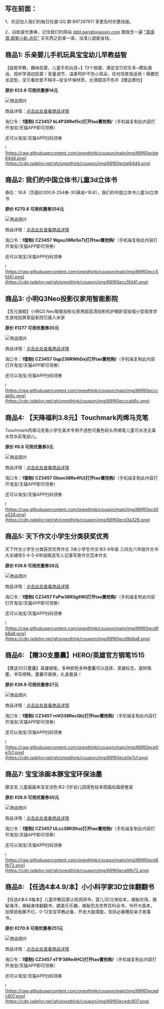 ## 写在前面：

1、欢迎加入我们的每日捡漏 QQ 群:897287611 享更及时优惠线报。

2、自助查优惠券，记住我们的网站 [ddd.gangbixiaoxin.com](https://ddd.gangbixiaoxin.com) 跟我念一遍 ["滴滴滴.钢笔小新.点抗"](https://ddd.gangbixiaoxin.com) 买东西之前查一查，没准儿就能省钱。

## 商品1: 乐亲婴儿手机玩具宝宝幼儿早教益智

【益智早教，趣味启蒙，儿童手机玩具~】13个按键、满足宝贝欢乐多~模拟通话，视听学语初启蒙！音量调节，温柔呵护不伤小耳朵，任何场景皆适用！萌趣恐龙造型，宝贝看到爱不释手~安全环保材质，光滑圆润不伤手【赠运费险】

**原价 ¥23.9 可用优惠券14元**

![商品图片](https://img.alicdn.com/imgextra/i3/467969455/O1CN01iyIJtV2JiRlmshG7z_!!467969455.jpg)

商品详情：[点击此处查看商品详情](https://s.click.taobao.com/t?e=m%3D2%26s%3DU3TamebQ6E1w4vFB6t2Z2ueEDrYVVa64yK8Cckff7TVRAdhuF14FMf%2BFkgxGED9Jlovu%2FCElQOvWbLW7uhxyboGvCrJWHk1%2FTyVl44vrPmd3miNKHWpinpVm%2FOAUUFw71qrpxiwMoCNxc1AtbZGVSy794PNa93qslTxrEhDUX4mMHuv7RoNv0Q0jFsbsQ7KWobSBAlTtyQagKry5HktzS968Qk2RxzMKt7TCCk%2BkR5GBWOwEBLZvCa4OhKyOrzuuwzzMEQiiMytVkSKsL%2FKbNdOG7fwodBwmAxYtlLwgg4EDJkqMfJzL5252wrL455Zcca2JNko0gYMhhQs2DjqgEA%3D%3D&amp;union_lens=lensId:TAPI@1727401657@213dad2d_12de_1923129845e_bf90@01)

淘口令：**1復制( CZ3457 kL4P38Ref5c)打开tao寳抢购/**（手机端复制此内容打开淘宝/天猫APP即可领券）</p>

还可以淘宝/天猫APP扫码领券

![https://raw.githubusercontent.com/onesthink/coupon/main/img/66f60ecbe64d4.png](https://cdn.jsdelivr.net/gh/onesthink/coupon/img/66f60ecbe64d4.png)

## 商品2: 我们的中国立体书儿童3d立体书

券后：16.8（页面价300.8-254券-30满减=16.8），我们的中国立体书儿童3d立体书

**原价 ¥270.8 可用优惠券254元**

![商品图片](https://img.alicdn.com/imgextra/i4/1092889017/O1CN01v7R71Z2GTqJl85Rxe_!!1092889017.jpg)

商品详情：[点击此处查看商品详情](https://s.click.taobao.com/t?e=m%3D2%26s%3DEBfSx%2BW0hppw4vFB6t2Z2ueEDrYVVa64yK8Cckff7TVRAdhuF14FMf%2BFkgxGED9JMMgx22UI05bWbLW7uhxyboGvCrJWHk1%2FTyVl44vrPmd3miNKHWpinpVm%2FOAUUFw71qrpxiwMoCNxc1AtbZGVS%2BSnKXUZAPFqCQ0Bsg7O%2BlgLZMqoQW%2BfuKGzo1lVxIioA%2BkFbZNh9BJEk5DiU4hDEApPp7fyDVYL0STnGy50QCIoFSJqy%2BoIBXaS3bcIDJaoniWZuItd%2Fr84%2BfirBrx7mM7AMx9cWAx%2BEiM%2FlSG%2FbZTvb97mkTEpJ0c9V0bnc%2BI%2BU1NVKZy3ECfGDF1NzTQoPw%3D%3D&amp;union_lens=lensId:TAPI@1727401658@21671028_1247_19231298916_29cc@01)

淘口令：**1復制( CZ3457 Wgsu38Re5o7)打开tao寳抢购/**（手机端复制此内容打开淘宝/天猫APP即可领券）</p>

还可以淘宝/天猫APP扫码领券

![https://raw.githubusercontent.com/onesthink/coupon/main/img/66f60ecc5fd41.png](https://cdn.jsdelivr.net/gh/onesthink/coupon/img/66f60ecc5fd41.png)

## 商品3: 小明Q3Neo投影仪家用智能影院

【百元旗舰】小明Q3 Neo智能投影仪家用超高清投影机护眼卧室投墙小型宿舍学生游戏投屏家庭影院已接入米家

**原价 ¥1277 可用优惠券20元**

![商品图片](https://img.alicdn.com/bao/uploaded/i2/2659239803/O1CN01deyK3m2MHpcucXV2A_!!0-item_pic.jpg)

商品详情：[点击此处查看商品详情](https://s.click.taobao.com/t?e=m%3D2%26s%3Dk6TCp5vsu3Zw4vFB6t2Z2ueEDrYVVa64yK8Cckff7TVRAdhuF14FMbOF01FnYl3c8sviUM61dt3WbLW7uhxyboGvCrJWHk1%2FTyVl44vrPmd3miNKHWpinpVm%2FOAUUFw71qrpxiwMoCNxc1AtbZGVS%2FDj%2Flqau%2BeavPFmyb53afULZMqoQW%2BfuKGzo1lVxIioRFiSEZNOdHcQpotOuhx7qQTKY8b5BsfP6O%2Fkm76DYmx%2ByrcMe1gU0RHR4yGhUXVbZTjoJLf%2BziA4%2BfirBrx7mM7AMx9cWAx%2BEiM%2FlSG%2FbZSFZ6mFlKlRuZoX8TmNkcaMU1NVKZy3ECfGDF1NzTQoPw%3D%3D&amp;union_lens=lensId:TAPI@1727401662@21666cd5_12aa_192312997e3_8308@01)

淘口令：**1復制( CZ3457 Gqp238RWhDa)打开tao寳抢购/**（手机端复制此内容打开淘宝/天猫APP即可领券）</p>

还可以淘宝/天猫APP扫码领券

![https://raw.githubusercontent.com/onesthink/coupon/main/img/66f60ecccab6c.png](https://cdn.jsdelivr.net/gh/onesthink/coupon/img/66f60ecccab6c.png)

## 商品4: 【天降福利3.8元】Touchmark丙烯马克笔

Touchmark丙烯马克笔小学生美术专用不透色可叠色软头丙烯笔儿童可水洗无毒水性水彩笔幼儿。

**原价 ¥9.8 可用优惠券3元**

![商品图片](https://img.alicdn.com/imgextra/i1/3182035540/O1CN010ii8rI1qnN7rgzXHv_!!3182035540.jpg)

商品详情：[点击此处查看商品详情](https://s.click.taobao.com/t?e=m%3D2%26s%3DIgTcaQv2GBdw4vFB6t2Z2ueEDrYVVa64yK8Cckff7TVRAdhuF14FMbOF01FnYl3ct4hWD5k2kjPWbLW7uhxyboGvCrJWHk1%2FTyVl44vrPmd3miNKHWpinpVm%2FOAUUFw71qrpxiwMoCNxc1AtbZGVS2KitDbT3A1x8aqVqiHBWaoLZMqoQW%2BfuKGzo1lVxIioI3yUJae6huW4tM0OYo9vW6dTahN5iIyq%2FNSWGdv2GAhiv7CSlzRlLXULBMjvI0S%2B0P%2FabBFau3A4%2BfirBrx7mM7AMx9cWAx%2BEiM%2FlSG%2FbZSE39dlv0WaRxKZ1y89XUWyU1NVKZy3ECfGDF1NzTQoPw%3D%3D&amp;union_lens=lensId:TAPI@1727401663@21671028_1247_19231299dc4_2ac1@01)

淘口令：**1復制( CZ3457 Obsm38Re4fU)打开tao寳抢购/**（手机端复制此内容打开淘宝/天猫APP即可领券）</p>

还可以淘宝/天猫APP扫码领券

![https://raw.githubusercontent.com/onesthink/coupon/main/img/66f60ecd3a328.png](https://cdn.jsdelivr.net/gh/onesthink/coupon/img/66f60ecd3a328.png)

## 商品5: 天下作文小学生分类获奖优秀

天下作文小学生分类获奖优秀作文 3本小学生作文书3-6年级 三四五六年级作文书大全辅导3-4-5-6年级精选写人记事写景作文范本作文

**原价 ¥39.8 可用优惠券26元**

![商品图片](https://img.alicdn.com/bao/uploaded/i3/3242812647/O1CN01ksbdBb1VQNIWvuFMz_!!2-item_pic.png)

商品详情：[点击此处查看商品详情](https://s.click.taobao.com/t?e=m%3D2%26s%3DU1Qgc4pzMPBw4vFB6t2Z2ueEDrYVVa64yK8Cckff7TVRAdhuF14FMbOF01FnYl3c5x%2BIUlGKNpXWbLW7uhxyboGvCrJWHk1%2FTyVl44vrPmd3miNKHWpinpVm%2FOAUUFw71qrpxiwMoCNxc1AtbZGVSzPFNctDzmyNhIYtDjHuGFwLZMqoQW%2BfuKGzo1lVxIioOBcsjBSzZTzwaa57Pg1gVQMqrvhPz%2BYf48uVbNmtbLOGk2%2FKmCkPmtP3U3HLHHVTniWZuItd%2Fr84%2BfirBrx7mM7AMx9cWAx%2BEiM%2FlSG%2FbZS4ExUTo9dMStnFtakUhFBDU1NVKZy3ECfGDF1NzTQoPw%3D%3D&amp;union_lens=lensId:TAPI@1727401665@216606ac_12bb_1923129a2ea_c94a@01)

淘口令：**1復制( CZ3457 FsPw38R3g6W)打开tao寳抢购/**（手机端复制此内容打开淘宝/天猫APP即可领券）</p>

还可以淘宝/天猫APP扫码领券

![https://raw.githubusercontent.com/onesthink/coupon/main/img/66f60ecd9b8a8.png](https://cdn.jsdelivr.net/gh/onesthink/coupon/img/66f60ecd9b8a8.png)

## 商品6: 【赠30支墨囊】HERO/英雄官方钢笔1515

【赠送30只墨囊】英雄钢笔，多种颜色多种墨囊可以选择，英雄标志，旋转吸墨，书写顺畅，墨囊可替换，礼盒套装！

**原价 ¥39.9 可用优惠券27元**

![商品图片](https://img.alicdn.com/i2/1712408669/O1CN01ElGJ6b2DuSUGBup31_!!1712408669.jpg)

商品详情：[点击此处查看商品详情](https://s.click.taobao.com/t?e=m%3D2%26s%3D0Y5eOpeq55Nw4vFB6t2Z2ueEDrYVVa64yK8Cckff7TVRAdhuF14FMbOF01FnYl3clovu%2FCElQOvWbLW7uhxyboGvCrJWHk1%2FTyVl44vrPmd3miNKHWpinpVm%2FOAUUFw71qrpxiwMoCNxc1AtbZGVS81DP2QSPgnwdkK5c8Ar760LZMqoQW%2BfuKGzo1lVxIioNd6XAkjP7pT7SOU0Eao%2FsC40NwscZl%2BkB2vzSH4RddCzVUBZ8zTgCrPpStlqarSr0P%2FabBFau3CLw71k3OqoPZejU7VV%2FkTJbyRZcO5hFYxPlyTeSJG3UXGtiTZKNIGDIYULNg46oBA%3D&amp;union_lens=lensId:TAPI@1727401667@21336976_128f_1923129aa0d_29dc@01)

淘口令：**1復制( CZ3457 rnVO38RecQb)打开tao寳抢购/**（手机端复制此内容打开淘宝/天猫APP即可领券）</p>

还可以淘宝/天猫APP扫码领券

![https://raw.githubusercontent.com/onesthink/coupon/main/img/66f60ece0e7cf.png](https://cdn.jsdelivr.net/gh/onesthink/coupon/img/66f60ece0e7cf.png)

## 商品7: 宝宝涂画本豚宝宝环保油墨

豚宝宝 儿童画画本宝宝涂色书2-3岁幼儿园填色绘本图画绘画册套装

**原价 ¥39.9 可用优惠券30元**

![商品图片](https://img.alicdn.com/bao/uploaded/i4/1987883638/O1CN01Vvdv9m1ckFhAwWoUw_!!0-item_pic.jpg)

商品详情：[点击此处查看商品详情](https://s.click.taobao.com/t?e=m%3D2%26s%3DV1yFnXUsBGtw4vFB6t2Z2ueEDrYVVa64yK8Cckff7TVRAdhuF14FMbOF01FnYl3cMMgx22UI05bWbLW7uhxyboGvCrJWHk1%2FTyVl44vrPmd3miNKHWpinpVm%2FOAUUFw71qrpxiwMoCNxc1AtbZGVS6oASaDl6fRxEPUNRdjF9DULZMqoQW%2BfuKGzo1lVxIiodfIIwgAyvy9yLsf%2BrbQjttxGtLmSqf2L94SYdbzcD%2FZdO3z4CWXXbCuK%2FtEwFUzyWKR6HscT3iA4%2BfirBrx7mM7AMx9cWAx%2BEiM%2FlSG%2FbZS4ZaHZjxTFtLdFSWY5b1v%2FU1NVKZy3ECfGDF1NzTQoPw%3D%3D&amp;union_lens=lensId:TAPI@1727401668@213c42f6_12cf_1923129af00_72a0@01)

淘口令：**1復制( CZ3457 ULzz38R3Iho)打开tao寳抢购/**（手机端复制此内容打开淘宝/天猫APP即可领券）</p>

还可以淘宝/天猫APP扫码领券

![https://raw.githubusercontent.com/onesthink/coupon/main/img/66f60ece6fb72.png](https://cdn.jsdelivr.net/gh/onesthink/coupon/img/66f60ece6fb72.png)

## 商品8: 【任选4本4.9/本】小小科学家3D立体翻翻书

【任选4本4.9每本】儿童早教启蒙认知洞洞书，婴儿3D立体绘本，揭秘农场、揭秘海洋，揭秘身体翻翻书，媲美乐乐趣，揭秘恐龙世界百科全书。16开大版本，加厚纸板撕不烂，0-12宝宝早教必备，开发大脑潜能，宝妈必备睡前亲子故事书。

**原价 ¥270.8 可用优惠券251元**

![商品图片](https://img.alicdn.com/imgextra/i3/570579795/O1CN01FO6d8C2MEAJr3uPX4_!!570579795.jpg)

商品详情：[点击此处查看商品详情](https://s.click.taobao.com/t?e=m%3D2%26s%3DA8Q2S02adaZw4vFB6t2Z2ueEDrYVVa64yK8Cckff7TVRAdhuF14FMbOF01FnYl3c79%2FTFaMDK6TWbLW7uhxyboGvCrJWHk1%2FTyVl44vrPmd3miNKHWpinpVm%2FOAUUFw71qrpxiwMoCNxc1AtbZGVS%2F9DmxPaSanrhzC%2F992nx%2BoLZMqoQW%2BfuKGzo1lVxIio3B0xwyPzumTXQycrwlUsFIQp15fNhxQWnHShoMilTMhqfuemWrugEHQ8iVBEE4XctvKAqAhVIsc4%2BfirBrx7mM7AMx9cWAx%2BEiM%2FlSG%2FbZRerbcjgIrAsSiqD3t4s9QLU1NVKZy3ECfGDF1NzTQoPw%3D%3D&amp;union_lens=lensId:TAPI@1727401669@216698cc_1225_1923129b477_5e3f@01)

淘口令：**1復制( CZ3457 eT1F38Re4HC)打开tao寳抢购/**（手机端复制此内容打开淘宝/天猫APP即可领券）</p>

还可以淘宝/天猫APP扫码领券

![https://raw.githubusercontent.com/onesthink/coupon/main/img/66f60ecedc607.png](https://cdn.jsdelivr.net/gh/onesthink/coupon/img/66f60ecedc607.png)

